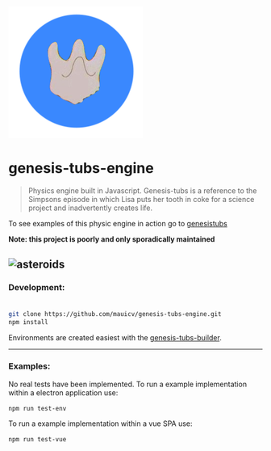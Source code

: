 ![genesis-tub](./materials/genesis-tub.png)

# genesis-tubs-engine

> Physics engine built in Javascript. Genesis-tubs is a reference to the Simpsons episode in which Lisa puts her tooth in coke for a science project and inadvertently creates life.  

To see examples of this physic engine in action go to [genesistubs](https://genesistubs.com)

**Note: this project is poorly and only sporadically maintained**


![asteroids](http://g.recordit.co/pEaa3RwVZf.gif)
---

### Development:

```sh

git clone https://github.com/mauicv/genesis-tubs-engine.git
npm install

```

Environments are created easiest with the [genesis-tubs-builder](https://github.com/mauicv/genesis-tubs-builder).

---

### Examples:

No real tests have been implemented. To run a example implementation within a electron application use:

```sh
npm run test-env
```

To run a example implementation within a vue SPA use:

```sh
npm run test-vue

```
